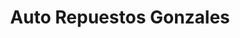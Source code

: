 ---
title: "Auto Repuestos Gonzales"
url: /usulutan/auto-repuestos-gonzales/
shop: piezas de automóviles
---